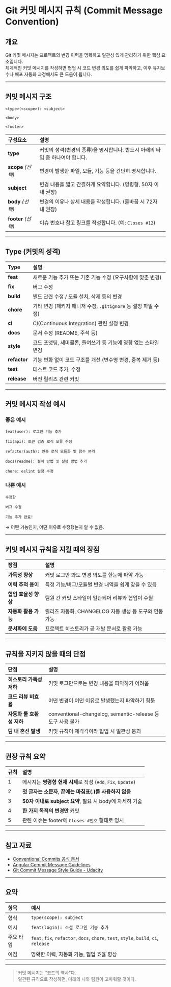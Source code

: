 # Git 커밋 메시지 규칙 (Commit Message Convention)

## 개요
Git 커밋 메시지는 프로젝트의 변경 이력을 명확하고 일관성 있게 관리하기 위한 핵심 요소입니다.  
체계적인 커밋 메시지를 작성하면 협업 시 코드 변경 의도를 쉽게 파악하고, 이후 유지보수나 배포 자동화 과정에서도 큰 도움이 됩니다.

---

## 커밋 메시지 구조

```
<type>(<scope>): <subject>

<body>

<footer>
```

| 구성요소 | 설명 |
| :-- | :-- |
| **type** | 커밋의 성격(변경의 종류)을 명시합니다. 반드시 아래의 타입 중 하나여야 합니다. |
| **scope** *(선택)* | 변경이 발생한 파일, 모듈, 기능 등을 간단히 명시합니다. |
| **subject** | 변경 내용을 짧고 간결하게 요약합니다. (명령형, 50자 이내 권장) |
| **body** *(선택)* | 변경의 이유나 상세 내용을 작성합니다. (줄바꿈 시 72자 내 권장) |
| **footer** *(선택)* | 이슈 번호나 참고 링크를 작성합니다. (예: `Closes #12`) |

---

## Type (커밋의 성격)

| Type | 설명 |
| :-- | :-- |
| **feat** | 새로운 기능 추가 또는 기존 기능 수정 (요구사항에 맞춘 변경) |
| **fix** | 버그 수정 |
| **build** | 빌드 관련 수정 / 모듈 설치, 삭제 등의 변경 |
| **chore** | 기타 변경 (패키지 매니저 수정, `.gitignore` 등 설정 파일 수정) |
| **ci** | CI(Continuous Integration) 관련 설정 변경 |
| **docs** | 문서 수정 (README, 주석 등) |
| **style** | 코드 포맷팅, 세미콜론, 들여쓰기 등 기능에 영향 없는 스타일 변경 |
| **refactor** | 기능 변화 없이 코드 구조를 개선 (변수명 변경, 중복 제거 등) |
| **test** | 테스트 코드 추가, 수정 |
| **release** | 버전 릴리즈 관련 커밋 |

---

## 커밋 메시지 작성 예시

### 좋은 예시
```
feat(user): 로그인 기능 추가
```
```
fix(api): 토큰 검증 로직 오류 수정
```
```
refactor(auth): 인증 로직 모듈화 및 함수 분리
```
```
docs(readme): 설치 방법 및 실행 방법 추가
```
```
chore: eslint 설정 수정
```

### 나쁜 예시
```
수정함
```
```
버그 수정
```
```
기능 추가 완료!
```
→ 어떤 기능인지, 어떤 이유로 수정했는지 알 수 없음.

---

## 커밋 메시지 규칙을 지킬 때의 장점

| 장점 | 설명 |
| :-- | :-- |
| **가독성 향상** | 커밋 로그만 봐도 변경 의도를 한눈에 파악 가능 |
| **이력 추적 용이** | 특정 기능/버그/모듈별 변경 내역을 쉽게 찾을 수 있음 |
| **협업 효율성 향상** | 팀원 간 커밋 스타일이 일관되어 리뷰와 협업이 수월 |
| **자동화 활용 가능** | 릴리즈 자동화, CHANGELOG 자동 생성 등 도구와 연동 가능 |
| **문서화에 도움** | 프로젝트 히스토리가 곧 개발 문서로 활용 가능 |

---

## 규칙을 지키지 않을 때의 단점

| 단점 | 설명 |
| :-- | :-- |
| **히스토리 가독성 저하** | 커밋 로그만으로는 변경 내용을 파악하기 어려움 |
| **코드 리뷰 비효율** | 어떤 변경이 어떤 이유로 발생했는지 파악하기 힘듦 |
| **자동화 툴 호환성 저하** | conventional-changelog, semantic-release 등 도구 사용 불가 |
| **팀 내 혼선 발생** | 커밋 규칙이 제각각이라 협업 시 일관성 붕괴 |

---

## 권장 규칙 요약

| 규칙 | 설명 |
| :-- | :-- |
| 1 | 메시지는 **명령형 현재 시제**로 작성 (`Add`, `Fix`, `Update`) |
| 2 | **첫 글자는 소문자**, **끝에는 마침표(.)를 사용하지 않음** |
| 3 | **50자 이내로 subject 요약**, 필요 시 body에 자세히 기술 |
| 4 | **한 가지 목적의 변경만** 커밋 |
| 5 | 관련 이슈는 footer에 `Closes #번호` 형태로 명시 |

---

## 참고 자료
- [Conventional Commits 공식 문서](https://www.conventionalcommits.org/ko/v1.0.0/)
- [Angular Commit Message Guidelines](https://github.com/angular/angular/blob/main/CONTRIBUTING.md#commit)
- [Git Commit Message Style Guide - Udacity](https://udacity.github.io/git-styleguide/)

---

## 요약

| 항목 | 예시 |
| :-- | :-- |
| 형식 | `type(scope): subject` |
| 예시 | `feat(login): 소셜 로그인 기능 추가` |
| 주요 타입 | `feat`, `fix`, `refactor`, `docs`, `chore`, `test`, `style`, `build`, `ci`, `release` |
| 이점 | 명확한 이력, 자동화 가능, 협업 효율 향상 |

---

> 커밋 메시지는 “코드의 역사”다.  
> 일관된 규칙으로 작성하면, 미래의 나와 팀원이 고마워할 것이다.
